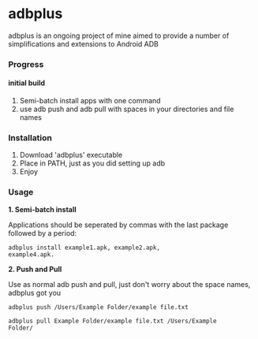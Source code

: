 # adbplus
adbplus is an ongoing project of mine aimed to provide a number of simplifications and extensions to Android ADB 

### Progress

#### initial build
1. Semi-batch install apps with one command
2. use adb push and adb pull with spaces in your directories and file names


### Installation
1. Download 'adbplus' executable
2. Place in PATH, just as you did setting up adb
3. Enjoy

### Usage
<b>1. Semi-batch install</b>

Applications should be seperated by commas with the last package followed by a period:

<code>adbplus install example1.apk, example2.apk, example4.apk.</code>

<b>2. Push and Pull</b>

Use as normal adb push and pull, just don't worry about the space names, adbplus got you

<code>adbplus push /Users/Example Folder/example file.txt</code>

<code>adbplus pull Example Folder/example file.txt /Users/Example Folder/</code>
